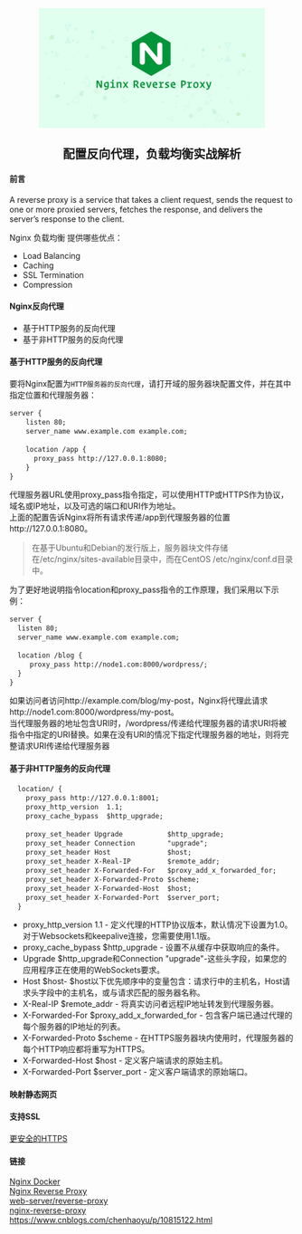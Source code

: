 <p align="center">
<img width="400" align="center" src="Assets/20190529160128.jpg"/>
<h2 align="center">配置反向代理，负载均衡实战解析</h2>
</p>

#### 前言
  A reverse proxy is a service that takes a client request, sends the request to one or more proxied servers, fetches the response, and delivers the server’s response to the client.

  Nginx 负载均衡 提供哪些优点：  
  - Load Balancing  
  - Caching  
  - SSL Termination  
  - Compression  

#### Nginx反向代理
- 基于HTTP服务的反向代理
- 基于非HTTP服务的反向代理

#### 基于HTTP服务的反向代理
  要将Nginx配置为```HTTP服务器的反向代理```，请打开域的服务器块配置文件，并在其中指定位置和代理服务器：
  ``` nginx
  server {
      listen 80;
      server_name www.example.com example.com;

      location /app {
        proxy_pass http://127.0.0.1:8080;
      }
  }
  ```
  代理服务器URL使用proxy_pass指令指定，可以使用HTTP或HTTPS作为协议，域名或IP地址，以及可选的端口和URI作为地址。  
  上面的配置告诉Nginx将所有请求传递/app到代理服务器的位置http://127.0.0.1:8080。  
  > 在基于Ubuntu和Debian的发行版上，服务器块文件存储在/etc/nginx/sites-available目录中，而在CentOS /etc/nginx/conf.d目录中。

  为了更好地说明指令location和proxy_pass指令的工作原理，我们采用以下示例：  
  ``` nginx
  server {
    listen 80;
    server_name www.example.com example.com;

    location /blog {
       proxy_pass http://node1.com:8000/wordpress/;
    }
  }
  ```
  如果访问者访问http://example.com/blog/my-post，Nginx将代理此请求http://node1.com:8000/wordpress/my-post。  
  当代理服务器的地址包含URI时，/wordpress/传递给代理服务器的请求URI将被指令中指定的URI替换。如果在没有URI的情况下指定代理服务器的地址，则将完整请求URI传递给代理服务器

#### 基于非HTTP服务的反向代理

  ``` nginx
    location/ {
      proxy_pass http://127.0.0.1:8001; 
      proxy_http_version  1.1;
      proxy_cache_bypass  $http_upgrade;

      proxy_set_header Upgrade           $http_upgrade;
      proxy_set_header Connection        "upgrade";
      proxy_set_header Host              $host;
      proxy_set_header X-Real-IP         $remote_addr;
      proxy_set_header X-Forwarded-For   $proxy_add_x_forwarded_for;
      proxy_set_header X-Forwarded-Proto $scheme;
      proxy_set_header X-Forwarded-Host  $host;
      proxy_set_header X-Forwarded-Port  $server_port;
    }
  ```

  - proxy_http_version 1.1 - 定义代理的HTTP协议版本，默认情况下设置为1.0。对于Websockets和keepalive连接，您需要使用1.1版。
  - proxy_cache_bypass $http_upgrade - 设置不从缓存中获取响应的条件。
  - Upgrade $http_upgrade和Connection "upgrade"-这些头字段，如果您的应用程序正在使用的WebSockets要求。
  - Host $host- $host以下优先顺序中的变量包含：请求行中的主机名，Host请求头字段中的主机名，或与请求匹配的服务器名称。
  - X-Real-IP $remote_addr - 将真实访问者远程IP地址转发到代理服务器。
  - X-Forwarded-For $proxy_add_x_forwarded_for - 包含客户端已通过代理的每个服务器的IP地址的列表。
  - X-Forwarded-Proto $scheme - 在HTTPS服务器块内使用时，代理服务器的每个HTTP响应都将重写为HTTPS。
  - X-Forwarded-Host $host - 定义客户端请求的原始主机。
  - X-Forwarded-Port $server_port - 定义客户端请求的原始端口。


#### 映射静态网页

#### 支持SSL
  [更安全的HTTPS](https://linuxize.com/post/secure-nginx-with-let-s-encrypt-on-ubuntu-18-04/)

#### 链接
[Nginx Docker](http://www.ruanyifeng.com/blog/2018/02/nginx-docker.html )  
[Nginx Reverse Proxy](https://linuxize.com/post/nginx-reverse-proxy/)  
[web-server/reverse-proxy](https://docs.nginx.com/nginx/admin-guide/web-server/reverse-proxy/)  
[nginx-reverse-proxy](https://linuxize.com/post/nginx-reverse-proxy/)  
https://www.cnblogs.com/chenhaoyu/p/10815122.html  
